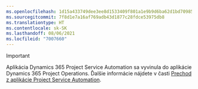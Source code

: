 ```yaml
---
ms.openlocfilehash: 1d15a433749dee3ee8d1533409f801a1e9b9d6ba62d1bd70985e3997f1547db0
ms.sourcegitcommit: 7f8d1e7a16af769adb43d1877c28fdce53975db8
ms.translationtype: HT
ms.contentlocale: sk-SK
ms.lasthandoff: 08/06/2021
ms.locfileid: "7007660"
---
```

> [!IMPORTANT]
> Aplikácia Dynamics 365 Project Service Automation sa vyvinula do aplikácie Dynamics 365 Project Operations. Ďalšie informácie nájdete v časti [Prechod z aplikácie Project Service Automation](https://dynamics.microsoft.com/en-us/project-service-automation/overview/).
